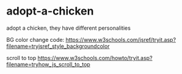 # adopt-a-chicken
adopt a chicken, they have different personalities

BG color change code:
https://www.w3schools.com/jsref/tryit.asp?filename=tryjsref_style_backgroundcolor 

scroll to top
https://www.w3schools.com/howto/tryit.asp?filename=tryhow_js_scroll_to_top

